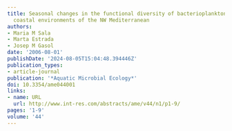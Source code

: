 ```yaml
---
title: Seasonal changes in the functional diversity of bacterioplankton in contrasting
  coastal environments of the NW Mediterranean
authors:
- Maria M Sala
- Marta Estrada
- Josep M Gasol
date: '2006-08-01'
publishDate: '2024-08-05T15:04:48.394446Z'
publication_types:
- article-journal
publication: '*Aquatic Microbial Ecology*'
doi: 10.3354/ame044001
links:
- name: URL
  url: http://www.int-res.com/abstracts/ame/v44/n1/p1-9/
pages: '1-9'
volume: '44'
---
```

